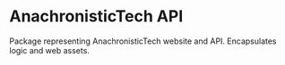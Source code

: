 # AnachronisticTech API

Package representing AnachronisticTech website and API. Encapsulates logic and web assets.
